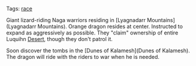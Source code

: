 Tags: [race](Races)

Giant lizard-riding Naga warriors residing in [Lyagnadarr Mountains](Lyagnadarr Mountains). Orange dragon resides at center. Instructed to expand as aggressively as possible. They "claim" ownership of entire Luquihn [Desert](Deserts), though they don't patrol it. 

Soon discover the tombs in the [Dunes of Kalamesh](Dunes of Kalamesh). The dragon will ride with the riders to war when he is needed.